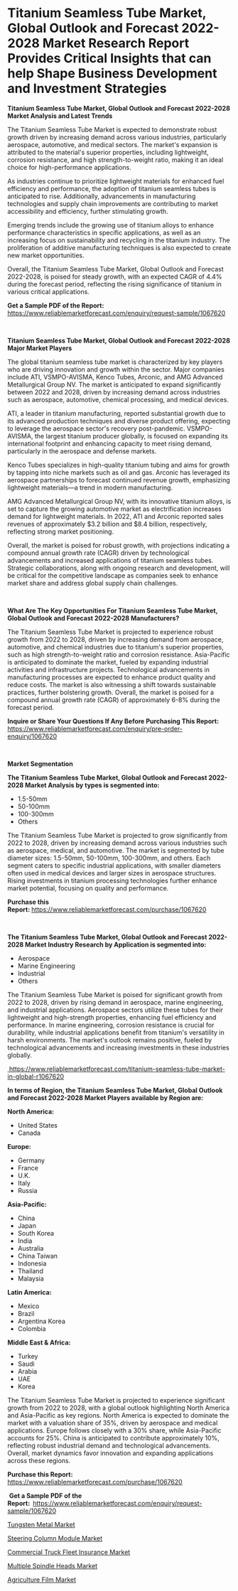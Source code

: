 <p><h1>Titanium Seamless Tube Market, Global Outlook and Forecast 2022-2028 Market Research Report Provides Critical Insights that can help Shape Business Development and Investment Strategies</h1></p><p><strong>Titanium Seamless Tube Market, Global Outlook and Forecast 2022-2028 Market Analysis and Latest Trends</strong></p>
<p><p>The Titanium Seamless Tube Market is expected to demonstrate robust growth driven by increasing demand across various industries, particularly aerospace, automotive, and medical sectors. The market's expansion is attributed to the material's superior properties, including lightweight, corrosion resistance, and high strength-to-weight ratio, making it an ideal choice for high-performance applications.</p><p>As industries continue to prioritize lightweight materials for enhanced fuel efficiency and performance, the adoption of titanium seamless tubes is anticipated to rise. Additionally, advancements in manufacturing technologies and supply chain improvements are contributing to market accessibility and efficiency, further stimulating growth.</p><p>Emerging trends include the growing use of titanium alloys to enhance performance characteristics in specific applications, as well as an increasing focus on sustainability and recycling in the titanium industry. The proliferation of additive manufacturing techniques is also expected to create new market opportunities. </p><p>Overall, the Titanium Seamless Tube Market, Global Outlook and Forecast 2022-2028, is poised for steady growth, with an expected CAGR of 4.4% during the forecast period, reflecting the rising significance of titanium in various critical applications.</p></p>
<p><strong>Get a Sample PDF of the Report:&nbsp;</strong> <a href="https://www.reliablemarketforecast.com/enquiry/request-sample/1067620">https://www.reliablemarketforecast.com/enquiry/request-sample/1067620</a></p>
<p>&nbsp;</p>
<p><strong>Titanium Seamless Tube Market, Global Outlook and Forecast 2022-2028 Major Market Players</strong></p>
<p><p>The global titanium seamless tube market is characterized by key players who are driving innovation and growth within the sector. Major companies include ATI, VSMPO-AVISMA, Kenco Tubes, Arconic, and AMG Advanced Metallurgical Group NV. The market is anticipated to expand significantly between 2022 and 2028, driven by increasing demand across industries such as aerospace, automotive, chemical processing, and medical devices.</p><p>ATI, a leader in titanium manufacturing, reported substantial growth due to its advanced production techniques and diverse product offering, expecting to leverage the aerospace sector's recovery post-pandemic. VSMPO-AVISMA, the largest titanium producer globally, is focused on expanding its international footprint and enhancing capacity to meet rising demand, particularly in the aerospace and defense markets.</p><p>Kenco Tubes specializes in high-quality titanium tubing and aims for growth by tapping into niche markets such as oil and gas. Arconic has leveraged its aerospace partnerships to forecast continued revenue growth, emphasizing lightweight materials—a trend in modern manufacturing.</p><p>AMG Advanced Metallurgical Group NV, with its innovative titanium alloys, is set to capture the growing automotive market as electrification increases demand for lightweight materials. In 2022, ATI and Arconic reported sales revenues of approximately $3.2 billion and $8.4 billion, respectively, reflecting strong market positioning.</p><p>Overall, the market is poised for robust growth, with projections indicating a compound annual growth rate (CAGR) driven by technological advancements and increased applications of titanium seamless tubes. Strategic collaborations, along with ongoing research and development, will be critical for the competitive landscape as companies seek to enhance market share and address global supply chain challenges.</p></p>
<p>&nbsp;</p>
<p><strong>What Are The Key Opportunities For Titanium Seamless Tube Market, Global Outlook and Forecast 2022-2028 Manufacturers?</strong></p>
<p><p>The Titanium Seamless Tube Market is projected to experience robust growth from 2022 to 2028, driven by increasing demand from aerospace, automotive, and chemical industries due to titanium's superior properties, such as high strength-to-weight ratio and corrosion resistance. Asia-Pacific is anticipated to dominate the market, fueled by expanding industrial activities and infrastructure projects. Technological advancements in manufacturing processes are expected to enhance product quality and reduce costs. The market is also witnessing a shift towards sustainable practices, further bolstering growth. Overall, the market is poised for a compound annual growth rate (CAGR) of approximately 6-8% during the forecast period.</p></p>
<p><strong>Inquire or Share Your Questions If Any Before Purchasing This Report:</strong> <a href="https://www.reliablemarketforecast.com/enquiry/pre-order-enquiry/1067620">https://www.reliablemarketforecast.com/enquiry/pre-order-enquiry/1067620</a></p>
<p>&nbsp;</p>
<p><strong>Market Segmentation</strong></p>
<p><strong>The Titanium Seamless Tube Market, Global Outlook and Forecast 2022-2028 Market Analysis by types is segmented into:</strong></p>
<p><ul><li>1.5-50mm</li><li>50-100mm</li><li>100-300mm</li><li>Others</li></ul></p>
<p><p>The Titanium Seamless Tube Market is projected to grow significantly from 2022 to 2028, driven by increasing demand across various industries such as aerospace, medical, and automotive. The market is segmented by tube diameter sizes: 1.5-50mm, 50-100mm, 100-300mm, and others. Each segment caters to specific industrial applications, with smaller diameters often used in medical devices and larger sizes in aerospace structures. Rising investments in titanium processing technologies further enhance market potential, focusing on quality and performance.</p></p>
<p><strong>Purchase this Report:&nbsp;</strong><a href="https://www.reliablemarketforecast.com/purchase/1067620">https://www.reliablemarketforecast.com/purchase/1067620</a></p>
<p>&nbsp;</p>
<p><strong>The Titanium Seamless Tube Market, Global Outlook and Forecast 2022-2028 Market Industry Research by Application is segmented into:</strong></p>
<p><ul><li>Aerospace</li><li>Marine Engineering</li><li>Industrial</li><li>Others</li></ul></p>
<p><p>The Titanium Seamless Tube Market is poised for significant growth from 2022 to 2028, driven by rising demand in aerospace, marine engineering, and industrial applications. Aerospace sectors utilize these tubes for their lightweight and high-strength properties, enhancing fuel efficiency and performance. In marine engineering, corrosion resistance is crucial for durability, while industrial applications benefit from titanium's versatility in harsh environments. The market's outlook remains positive, fueled by technological advancements and increasing investments in these industries globally.</p></p>
<p><a href="https://www.reliablemarketforecast.com/titanium-seamless-tube-market-in-global-r1067620">&nbsp;https://www.reliablemarketforecast.com/titanium-seamless-tube-market-in-global-r1067620</a></p>
<p><strong>In terms of Region, the Titanium Seamless Tube Market, Global Outlook and Forecast 2022-2028 Market Players available by Region are:</strong></p>
<p>
    <p> <strong> North America: </strong>
        <ul>
            <li>United States</li>
            <li>Canada</li>
        </ul>
        </p> 
    <p> <strong> Europe: </strong>
        <ul>
            <li>Germany</li>
            <li>France</li>
            <li>U.K.</li>
            <li>Italy</li>
            <li>Russia</li>
        </ul>
        </p> 
    <p> <strong> Asia-Pacific: </strong>
        <ul>
            <li>China</li>
            <li>Japan</li>
            <li>South Korea</li>
            <li>India</li>
            <li>Australia</li>
            <li>China Taiwan</li>
            <li>Indonesia</li>
            <li>Thailand</li>
            <li>Malaysia</li>
        </ul>
        </p> 
    <p> <strong> Latin America: </strong>
        <ul>
            <li>Mexico</li>
            <li>Brazil</li>
            <li>Argentina Korea</li>
            <li>Colombia</li>
        </ul>
        </p> 
    <p> <strong> Middle East & Africa: </strong>
        <ul>
            <li>Turkey</li>
            <li>Saudi</li>
            <li>Arabia</li>
            <li>UAE</li>
            <li>Korea</li>
        </ul>
    </p>
    </p>
<p><p>The Titanium Seamless Tube Market is projected to experience significant growth from 2022 to 2028, with a global outlook highlighting North America and Asia-Pacific as key regions. North America is expected to dominate the market with a valuation share of 35%, driven by aerospace and medical applications. Europe follows closely with a 30% share, while Asia-Pacific accounts for 25%. China is anticipated to contribute approximately 10%, reflecting robust industrial demand and technological advancements. Overall, market dynamics favor innovation and expanding applications across these regions.</p></p>
<p><strong>Purchase this Report: </strong><a href="https://www.reliablemarketforecast.com/purchase/1067620">https://www.reliablemarketforecast.com/purchase/1067620</a></p>
<p>&nbsp;<strong>Get a Sample PDF of the Report:&nbsp;&nbsp;</strong><a href="https://www.reliablemarketforecast.com/enquiry/request-sample/1067620">https://www.reliablemarketforecast.com/enquiry/request-sample/1067620</a></p>
<p><strong></strong></p>
<p><p><a href="https://medium.com/@penurundingin_24290/this-report-aims-to-deliver-an-in-depth-analysis-of-the-global-tungsten-metal-market-offering-both-0c585b9ef128">Tungsten Metal Market</a></p><p><a href="https://www.linkedin.com/pulse/steering-column-module-market-report-product-type-wheelaroundbelow-gww8e?trackingId=VqLreRk9TWeyZ70T0HRaWA%3D%3D">Steering Column Module Market</a></p><p><a href="https://www.linkedin.com/pulse/how-commercial-truck-fleet-insurance-market-evolve-growth-ax0ee?trackingId=z71N7rpnQV%2B9f8OTbqmpAA%3D%3D">Commercial Truck Fleet Insurance Market</a></p><p><a href="https://issuu.com/reportprime-2/docs/multiple-spindle-heads-market-size-_74e7664f7ae122">Multiple Spindle Heads Market</a></p><p><a href="https://issuu.com/reportprime-2/docs/agriculture-film-market-size-2030.p_ffefc4c917d19e">Agriculture Film Market</a></p></p>